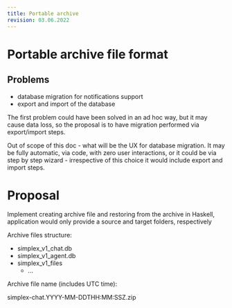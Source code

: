 ```yaml
---
title: Portable archive
revision: 03.06.2022
---
```

# Portable archive file format

## Problems

- database migration for notifications support
- export and import of the database

The first problem could have been solved in an ad hoc way, but it may cause data loss, so the proposal is to have migration performed via export/import steps.

Out of scope of this doc - what will be the UX for database migration. It may be fully automatic, via code, with zero user interactions, or it could be via step by step wizard - irrespective of this choice it would include export and import steps.

# Proposal

Implement creating archive file and restoring from the archive in Haskell, application would only provide a source and target folders, respectively

Archive files structure:

- simplex_v1_chat.db
- simplex_v1_agent.db
- simplex_v1_files
  - ...

Archive file name (includes UTC time):

simplex-chat.YYYY-MM-DDTHH:MM:SSZ.zip
